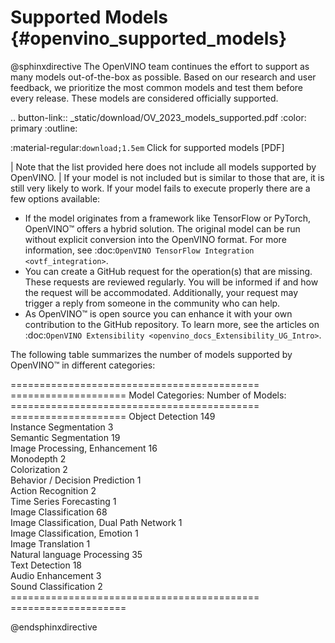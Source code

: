 # Supported Models {#openvino_supported_models}


@sphinxdirective
The OpenVINO team continues the effort to support as many models out-of-the-box as possible. 
Based on our research and user feedback, we prioritize the most common models and test them 
before every release. These models are considered officially supported.

.. button-link:: _static/download/OV_2023_models_supported.pdf
   :color: primary
   :outline:

   :material-regular:`download;1.5em` Click for supported models [PDF]


| Note that the list provided here does not include all models supported by OpenVINO.
| If your model is not included but is similar to those that are, it is still very likely to work. 
  If your model fails to execute properly there are a few options available: 

* If the model originates from a framework like TensorFlow or PyTorch, OpenVINO™ offers a hybrid solution. The original model can be run without explicit conversion into the OpenVINO format. For more information, see :doc:`OpenVINO TensorFlow Integration <ovtf_integration>`.  
* You can create a GitHub request for the operation(s) that are missing. These requests are reviewed regularly. You will be informed if and how the request will be accommodated. Additionally, your request may trigger a reply from someone in the community who can help.  
* As OpenVINO™ is open source you can enhance it with your own contribution to the GitHub repository. To learn more, see the articles on :doc:`OpenVINO Extensibility <openvino_docs_Extensibility_UG_Intro>`.


The following table summarizes the number of models supported by OpenVINO™ in different categories:

===========================================  ====================
 Model Categories:                            Number of Models:  
===========================================  ====================
 Object Detection                             149                
 Instance Segmentation                        3                  
 Semantic Segmentation                        19                 
 Image Processing, Enhancement                16                 
 Monodepth                                    2                  
 Colorization                                 2                  
 Behavior / Decision Prediction               1                  
 Action Recognition                           2                  
 Time Series Forecasting                      1                  
 Image Classification                         68                 
 Image Classification, Dual Path Network      1                  
 Image Classification, Emotion                1                  
 Image Translation                            1                  
 Natural language Processing                  35                 
 Text Detection                               18                 
 Audio Enhancement                            3                  
 Sound Classification                         2                  
===========================================  ====================

@endsphinxdirective



